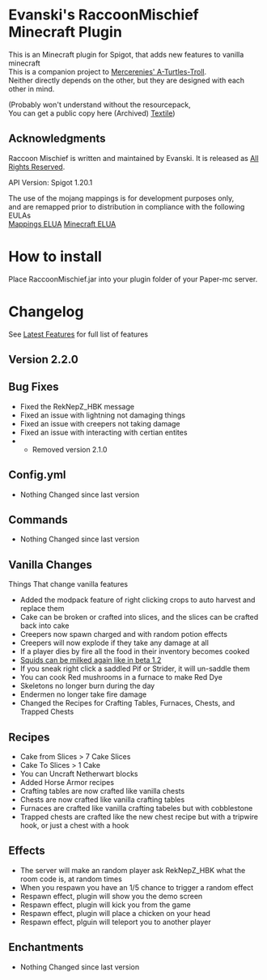 # Evanski's RaccoonMischief Minecraft Plugin

This is an Minecraft plugin for Spigot, that adds new features to vanilla minecraft  
This is a companion project to [Mercerenies' A-Turtles-Troll](https://github.com/Mercerenies/a-turtles-troll).   
Neither directly depends on the other, but they are designed with each other in mind.

(Probably won't understand without the resourcepack,   
You can get a public copy here (Archived) [Textile](https://github.com/EvanSkiStudios/Textile))

## Acknowledgments
Raccoon Mischief is written and maintained by Evanski. It is
released as [All Rights Reserved](LICENSE).

API Version: Spigot 1.20.1

The use of the mojang mappings is for development purposes only,  
and are remapped prior to distribution in compliance with the following EULAs  
[Mappings ELUA](https://gist.github.com/Dinnerbone/07b20a9f02e50a569217df6449cc1185/#file-gistfile1-txt)
[Minecraft ELUA](https://www.minecraft.net/en-us/eula)

# How to install
Place RaccoonMischief.jar into your plugin folder of your Paper-mc server.

# Changelog
See [Latest Features](https://github.com/EvanSkiStudios/Raccoon-Mischief/blob/master/Features/Features_Latest_.md) for full list of features

## Version 2.2.0

## Bug Fixes
* Fixed the RekNepZ_HBK message
* Fixed an issue with lightning not damaging things
* Fixed an issue with creepers not taking damage
* Fixed an issue with interacting with certian entites
* - Removed version 2.1.0

## Config.yml
* Nothing Changed since last version

## Commands
* Nothing Changed since last version

## Vanilla Changes
Things That change vanilla features
* Added the modpack feature of right clicking crops to auto harvest and replace them
* Cake can be broken or crafted into slices, and the slices can be crafted back into cake
* Creepers now spawn charged and with random potion effects
* Creepers will now explode if they take any damage at all
* If a player dies by fire all the food in their inventory becomes cooked
* [Squids can be milked again like in beta 1.2](https://youtu.be/6MsVOvMp-E8)
* If you sneak right click a saddled Pif or Strider, it will un-saddle them
* You can cook Red mushrooms in a furnace to make Red Dye
* Skeletons no longer burn during the day
* Endermen no longer take fire damage
* Changed the Recipes for Crafting Tables, Furnaces, Chests, and Trapped Chests

## Recipes
* Cake from Slices > 7 Cake Slices
* Cake To Slices > 1 Cake
* You can Uncraft Netherwart blocks
* Added Horse Armor recipes
* Crafting tables are now crafted like vanilla chests
* Chests are now crafted like vanilla crafting tables
* Furnaces are crafted like vanilla crafting tabeles but with cobblestone
* Trapped chests are crafted like the new chest recipe but with a tripwire hook, or just a chest with a hook

## Effects
* The server will make an random player ask RekNepZ_HBK what the room code is, at random times
* When you respawn you have an 1/5 chance to trigger a random effect
* Respawn effect, plugin will show you the demo screen
* Respawn effect, plugin will kick you from the game
* Respawn effect, plugin will place a chicken on your head
* Respawn effect, plguin will teleport you to another player

## Enchantments
* Nothing Changed since last version
